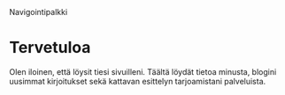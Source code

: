 <!DOCTYPE html>
<html lang="fi">
<head>
    <meta charset="UTF-8">
    <meta name="viewport" content="width=device-width, initial-scale=1.0">
    <title>Visuaalinen Koodi</title>
    <link rel="stylesheet" href="css/styles.css"> <!-- Link to the CSS file -->
</head>
<body>
    <div class="navbar">
        Navigointipalkki
    </div>
    <div class="container">
        <h1>Tervetuloa</h1>
        <p>Olen iloinen, että löysit tiesi sivuilleni. Täältä löydät tietoa minusta, blogini uusimmat kirjoitukset sekä kattavan esittelyn tarjoamistani palveluista.</p>
    </div>
</body>
</html>
